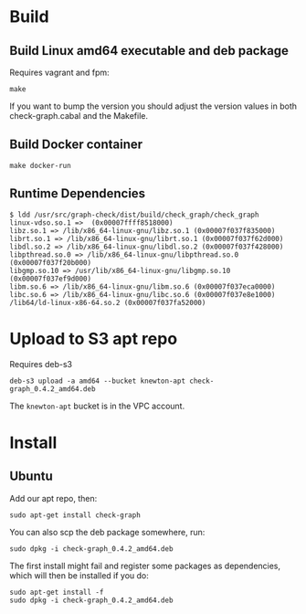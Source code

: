 # Build

## Build Linux amd64 executable and deb package

Requires vagrant and fpm:

    make

If you want to bump the version you should adjust the version values in both
check-graph.cabal and the Makefile.

## Build Docker container

    make docker-run

## Runtime Dependencies

    $ ldd /usr/src/graph-check/dist/build/check_graph/check_graph
    linux-vdso.so.1 =>  (0x00007ffff8518000)
    libz.so.1 => /lib/x86_64-linux-gnu/libz.so.1 (0x00007f037f835000)
    librt.so.1 => /lib/x86_64-linux-gnu/librt.so.1 (0x00007f037f62d000)
    libdl.so.2 => /lib/x86_64-linux-gnu/libdl.so.2 (0x00007f037f428000)
    libpthread.so.0 => /lib/x86_64-linux-gnu/libpthread.so.0 (0x00007f037f20b000)
    libgmp.so.10 => /usr/lib/x86_64-linux-gnu/libgmp.so.10 (0x00007f037ef9d000)
    libm.so.6 => /lib/x86_64-linux-gnu/libm.so.6 (0x00007f037eca0000)
    libc.so.6 => /lib/x86_64-linux-gnu/libc.so.6 (0x00007f037e8e1000)
    /lib64/ld-linux-x86-64.so.2 (0x00007f037fa52000)

# Upload to S3 apt repo

Requires deb-s3

    deb-s3 upload -a amd64 --bucket knewton-apt check-graph_0.4.2_amd64.deb

The `knewton-apt` bucket is in the VPC account.

# Install

## Ubuntu

Add our apt repo, then:

    sudo apt-get install check-graph

You can also scp the deb package somewhere, run:

    sudo dpkg -i check-graph_0.4.2_amd64.deb

The first install might fail and register some packages as dependencies, which
will then be installed if you do:

    sudo apt-get install -f
    sudo dpkg -i check-graph_0.4.2_amd64.deb

